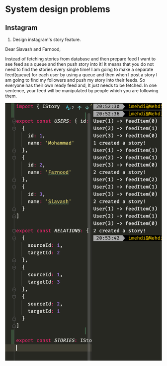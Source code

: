 # System design problems

## Instagram
1. Design instagram's story feature.

Dear Siavash and Farnood,

Instead of fetching stories from database and then prepare feed I want to see feed as a queue and then push story into it! It means that you do not need to find the stories every single time!
I am going to make a separate feed(queue) for each user by using a queue and then when I post a story I am going to find my followers and push my story into their feeds. So everyone has their own ready feed and, It just needs to be fetched.
In one sentence, your feed will be manipulated by people which you are following them.

![Sample](sample.png)
